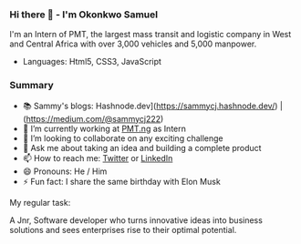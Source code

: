 ### Hi there 👋 - I'm Okonkwo Samuel
I'm an Intern of PMT, the largest mass transit and logistic company in West and Central Africa with over 3,000 vehicles and 5,000 manpower. 
- Languages: Html5, CSS3, JavaScript 

### Summary

- 📚 Sammy's blogs: Hashnode.dev](https://sammycj.hashnode.dev/) | (https://medium.com/@sammycj222)
- 🔭 I’m currently working at [PMT.ng](https://pmt.ng/) as Intern
- 👯 I’m looking to collaborate on any exciting challenge
- 💬 Ask me about taking an idea and building a complete product
- 📫 How to reach me: [Twitter](https://twitter.com/Samuel_CJ222) or [LinkedIn](https://www.linkedin.com/in/samuel-cj)
- 😄 Pronouns: He / Him 
- ⚡ Fun fact: I share the same birthday with Elon Musk

My regular task:

A Jnr, Software developer who turns innovative ideas into business solutions and sees enterprises rise to their optimal potential.
